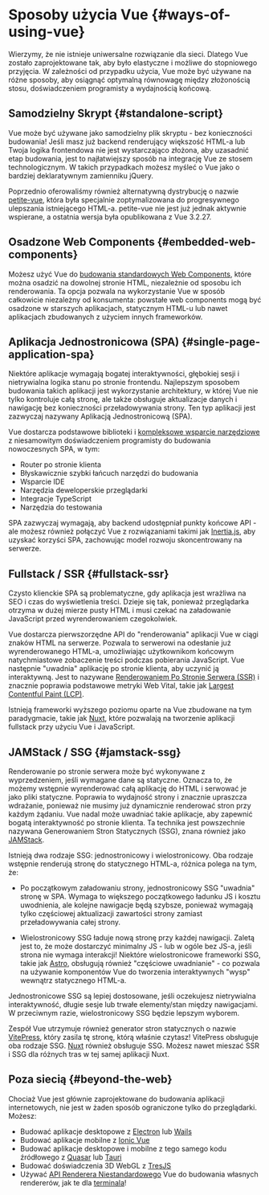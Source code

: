# Sposoby użycia Vue {#ways-of-using-vue}

Wierzymy, że nie istnieje uniwersalne rozwiązanie dla sieci. Dlatego Vue zostało zaprojektowane tak, aby było elastyczne i możliwe do stopniowego przyjęcia. W zależności od przypadku użycia, Vue może być używane na różne sposoby, aby osiągnąć optymalną równowagę między złożonością stosu, doświadczeniem programisty a wydajnością końcową.

## Samodzielny Skrypt {#standalone-script}

Vue może być używane jako samodzielny plik skryptu - bez konieczności budowania! Jeśli masz już backend renderujący większość HTML-a lub Twoja logika frontendowa nie jest wystarczająco złożona, aby uzasadnić etap budowania, jest to najłatwiejszy sposób na integrację Vue ze stosem technologicznym. W takich przypadkach możesz myśleć o Vue jako o bardziej deklaratywnym zamienniku jQuery.

Poprzednio oferowaliśmy również alternatywną dystrybucję o nazwie [petite-vue](https://github.com/vuejs/petite-vue), która była specjalnie zoptymalizowana do progresywnego ulepszania istniejącego HTML-a. petite-vue nie jest już jednak aktywnie wspierane, a ostatnia wersja była opublikowana z Vue 3.2.27.

## Osadzone Web Components {#embedded-web-components}

Możesz użyć Vue do [budowania standardowych Web Components](/guide/extras/web-components), które można osadzić na dowolnej stronie HTML, niezależnie od sposobu ich renderowania. Ta opcja pozwala na wykorzystanie Vue w sposób całkowicie niezależny od konsumenta: powstałe web components mogą być osadzone w starszych aplikacjach, statycznym HTML-u lub nawet aplikacjach zbudowanych z użyciem innych frameworków.

## Aplikacja Jednostronicowa (SPA) {#single-page-application-spa}

Niektóre aplikacje wymagają bogatej interaktywności, głębokiej sesji i nietrywialna logika stanu po stronie frontendu. Najlepszym sposobem budowania takich aplikacji jest wykorzystanie architektury, w której Vue nie tylko kontroluje całą stronę, ale także obsługuje aktualizacje danych i nawigację bez konieczności przeładowywania strony. Ten typ aplikacji jest zazwyczaj nazywany Aplikacją Jednostronicową (SPA).

Vue dostarcza podstawowe biblioteki i [kompleksowe wsparcie narzędziowe](/guide/scaling-up/tooling) z niesamowitym doświadczeniem programisty do budowania nowoczesnych SPA, w tym:

- Router po stronie klienta
- Błyskawicznie szybki łańcuch narzędzi do budowania
- Wsparcie IDE
- Narzędzia deweloperskie przeglądarki
- Integracje TypeScript
- Narzędzia do testowania

SPA zazwyczaj wymagają, aby backend udostępniał punkty końcowe API - ale możesz również połączyć Vue z rozwiązaniami takimi jak [Inertia.js](https://inertiajs.com), aby uzyskać korzyści SPA, zachowując model rozwoju skoncentrowany na serwerze.

## Fullstack / SSR {#fullstack-ssr}

Czysto klienckie SPA są problematyczne, gdy aplikacja jest wrażliwa na SEO i czas do wyświetlenia treści. Dzieje się tak, ponieważ przeglądarka otrzyma w dużej mierze pusty HTML i musi czekać na załadowanie JavaScript przed wyrenderowaniem czegokolwiek.

Vue dostarcza pierwszorzędne API do "renderowania" aplikacji Vue w ciągi znaków HTML na serwerze. Pozwala to serwerowi na odesłanie już wyrenderowanego HTML-a, umożliwiając użytkownikom końcowym natychmiastowe zobaczenie treści podczas pobierania JavaScript. Vue następnie "uwadnia" aplikację po stronie klienta, aby uczynić ją interaktywną. Jest to nazywane [Renderowaniem Po Stronie Serwera (SSR)](/guide/scaling-up/ssr) i znacznie poprawia podstawowe metryki Web Vital, takie jak [Largest Contentful Paint (LCP)](https://web.dev/lcp/).

Istnieją frameworki wyższego poziomu oparte na Vue zbudowane na tym paradygmacie, takie jak [Nuxt](https://nuxt.com/), które pozwalają na tworzenie aplikacji fullstack przy użyciu Vue i JavaScript.

## JAMStack / SSG {#jamstack-ssg}

Renderowanie po stronie serwera może być wykonywane z wyprzedzeniem, jeśli wymagane dane są statyczne. Oznacza to, że możemy wstępnie wyrenderować całą aplikację do HTML i serwować je jako pliki statyczne. Poprawia to wydajność strony i znacznie upraszcza wdrażanie, ponieważ nie musimy już dynamicznie renderować stron przy każdym żądaniu. Vue nadal może uwadniać takie aplikacje, aby zapewnić bogatą interaktywność po stronie klienta. Ta technika jest powszechnie nazywana Generowaniem Stron Statycznych (SSG), znana również jako [JAMStack](https://jamstack.org/what-is-jamstack/).

Istnieją dwa rodzaje SSG: jednostronicowy i wielostronicowy. Oba rodzaje wstępnie renderują stronę do statycznego HTML-a, różnica polega na tym, że:

- Po początkowym załadowaniu strony, jednostronicowy SSG "uwadnia" stronę w SPA. Wymaga to większego początkowego ładunku JS i kosztu uwodnienia, ale kolejne nawigacje będą szybsze, ponieważ wymagają tylko częściowej aktualizacji zawartości strony zamiast przeładowywania całej strony.

- Wielostronicowy SSG ładuje nową stronę przy każdej nawigacji. Zaletą jest to, że może dostarczyć minimalny JS - lub w ogóle bez JS-a, jeśli strona nie wymaga interakcji! Niektóre wielostronicowe frameworki SSG, takie jak [Astro](https://astro.build/), obsługują również "częściowe uwadnianie" - co pozwala na używanie komponentów Vue do tworzenia interaktywnych "wysp" wewnątrz statycznego HTML-a.

Jednostronicowe SSG są lepiej dostosowane, jeśli oczekujesz nietrywialna interaktywność, długie sesje lub trwałe elementy/stan między nawigacjami. W przeciwnym razie, wielostronicowy SSG będzie lepszym wyborem.

Zespół Vue utrzymuje również generator stron statycznych o nazwie [VitePress](https://vitepress.dev/), który zasila tę stronę, którą właśnie czytasz! VitePress obsługuje oba rodzaje SSG. [Nuxt](https://nuxt.com/) również obsługuje SSG. Możesz nawet mieszać SSR i SSG dla różnych tras w tej samej aplikacji Nuxt.

## Poza siecią {#beyond-the-web}

Chociaż Vue jest głównie zaprojektowane do budowania aplikacji internetowych, nie jest w żaden sposób ograniczone tylko do przeglądarki. Możesz:

- Budować aplikacje desktopowe z [Electron](https://www.electronjs.org/) lub [Wails](https://wails.io)
- Budować aplikacje mobilne z [Ionic Vue](https://ionicframework.com/docs/vue/overview)
- Budować aplikacje desktopowe i mobilne z tego samego kodu źródłowego z [Quasar](https://quasar.dev/) lub [Tauri](https://tauri.app)
- Budować doświadczenia 3D WebGL z [TresJS](https://tresjs.org/)
- Używać [API Renderera Niestandardowego](/api/custom-renderer) Vue do budowania własnych rendererów, jak te dla [terminala](https://github.com/vue-terminal/vue-termui)!
